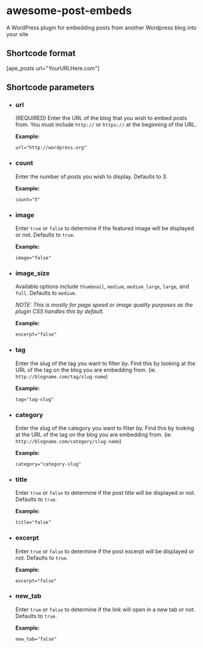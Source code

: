 # awesome-post-embeds
A WordPress plugin for embedding posts from another Wordpress blog into your site

## Shortcode format
[ape_posts url="YourURLHere.com"]

## Shortcode parameters
* ### url
  (REQUIRED) Enter the URL of the blog that you wish to embed posts from. You must include `http://` or `https://` at the beginning of the URL.

  __Example:__
  ```
  url="http://wordpress.org"
  ```
* ### count
  Enter the number of posts you wish to display. Defaults to 3.

  __Example:__
  ```
  count="5"
  ```
* ### image
  Enter `true` or `false` to determine if the featured image will be displayed or not. Defaults to `true`.

  __Example:__
  ```
  image="false"
  ```
* ### image_size
  Available options include `thumbnail`, `medium`, `medium_large`, `large`, and `full`. Defaults to `medium`.
  
  _NOTE: This is mostly for page speed or image quality purposes as the plugin CSS handles this by default._

  __Example:__
  ```
  excerpt="false"
  ```
* ### tag
  Enter the slug of the tag you want to filter by. Find this by looking at the URL of the tag on the blog you are embedding from. (ie. `http://blogname.com/tag/slug-name`)

  __Example:__
  ```
  tag="tag-slug"
  ```
* ### category
  Enter the slug of the category you want to filter by. Find this by looking at the URL of the tag on the blog you are embedding from. (ie. `http://blogname.com/category/slug-name`)

  __Example:__
  ```
  category="category-slug"
  ```
* ### title
  Enter `true` or `false` to determine if the post title will be displayed or not. Defaults to `true`.

  __Example:__
  ```
  title="false"
  ```
* ### excerpt
  Enter `true` or `false` to determine if the post excerpt will be displayed or not. Defaults to `true`.

  __Example:__
  ```
  excerpt="false"
  ```
* ### new_tab
  Enter `true` or `false` to determine if the link will open in a new tab or not. Defaults to `true`.

  __Example:__
  ```
  new_tab="false"
  ```
